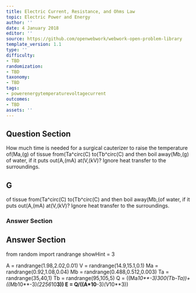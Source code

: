 ```yaml
---
title: Electric Current, Resistance, and Ohms Law
topic: Electric Power and Energy
author: ''
date: 4 January 2018
editor: ''
source: https://github.com/openwebwork/webwork-open-problem-library
template_version: 1.1
type: ''
difficulty:
- TBD
randomization:
- TBD
taxonomy:
- TBD
tags:
- powerenergytemperaturevoltagecurrent
outcomes:
- TBD
assets: ''
---
```


## Question Section 

How much time is needed for a surgical cauterizer to raise the temperature of(Ma,(g) of tissue from(Ta^circ(C) to(Tb^circ(C) and then boil away(Mb,(g) of water, if it puts out(A,(mA) at(V,(kV)? Ignore heat transfer to the surroundings.

## G
of tissue from(Ta^circ(C) to(Tb^circ(C) and then boil away(Mb,(of water, if it puts out(A,(mA) at(V,(kV)? Ignore heat transfer to the surroundings.
### Answer Section


## Answer Section

from random import randrange
showHint = 3


A = randrange(1.98,2.02,0.01)
V = randrange(14.9,15.1,0.1)
Ma = randrange(0.92,1.08,0.04)
Mb = randrange(0.488,0.512,0.003)
Ta = randrange(35,40,1)
Tb = randrange(95,105,5)
Q = ((Ma*10**-3)*300*(Tb-Ta))+((Mb*10**-3)*(2256*10**3))
E = Q/((A*10**-3)*(V*10**3))